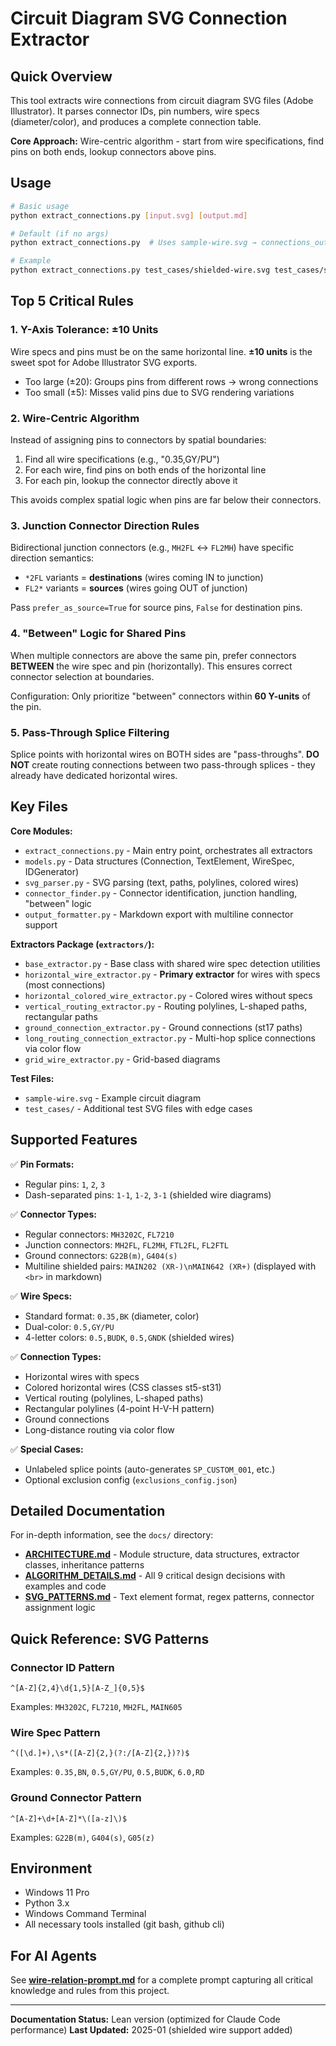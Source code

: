 # Circuit Diagram SVG Connection Extractor

## Quick Overview

This tool extracts wire connections from circuit diagram SVG files (Adobe Illustrator). It parses connector IDs, pin numbers, wire specs (diameter/color), and produces a complete connection table.

**Core Approach:** Wire-centric algorithm - start from wire specifications, find pins on both ends, lookup connectors above pins.

## Usage

```bash
# Basic usage
python extract_connections.py [input.svg] [output.md]

# Default (if no args)
python extract_connections.py  # Uses sample-wire.svg → connections_output.md

# Example
python extract_connections.py test_cases/shielded-wire.svg test_cases/shielded-wire_output.md
```

## Top 5 Critical Rules

### 1. Y-Axis Tolerance: ±10 Units
Wire specs and pins must be on the same horizontal line. **±10 units** is the sweet spot for Adobe Illustrator SVG exports.
- Too large (±20): Groups pins from different rows → wrong connections
- Too small (±5): Misses valid pins due to SVG rendering variations

### 2. Wire-Centric Algorithm
Instead of assigning pins to connectors by spatial boundaries:
1. Find all wire specifications (e.g., "0.35,GY/PU")
2. For each wire, find pins on both ends of the horizontal line
3. For each pin, lookup the connector directly above it

This avoids complex spatial logic when pins are far below their connectors.

### 3. Junction Connector Direction Rules
Bidirectional junction connectors (e.g., `MH2FL` ↔ `FL2MH`) have specific direction semantics:
- `*2FL` variants = **destinations** (wires coming IN to junction)
- `FL2*` variants = **sources** (wires going OUT of junction)

Pass `prefer_as_source=True` for source pins, `False` for destination pins.

### 4. "Between" Logic for Shared Pins
When multiple connectors are above the same pin, prefer connectors **BETWEEN** the wire spec and pin (horizontally). This ensures correct connector selection at boundaries.

Configuration: Only prioritize "between" connectors within **60 Y-units** of the pin.

### 5. Pass-Through Splice Filtering
Splice points with horizontal wires on BOTH sides are "pass-throughs". **DO NOT** create routing connections between two pass-through splices - they already have dedicated horizontal wires.

## Key Files

**Core Modules:**
- `extract_connections.py` - Main entry point, orchestrates all extractors
- `models.py` - Data structures (Connection, TextElement, WireSpec, IDGenerator)
- `svg_parser.py` - SVG parsing (text, paths, polylines, colored wires)
- `connector_finder.py` - Connector identification, junction handling, "between" logic
- `output_formatter.py` - Markdown export with multiline connector support

**Extractors Package (`extractors/`):**
- `base_extractor.py` - Base class with shared wire spec detection utilities
- `horizontal_wire_extractor.py` - **Primary extractor** for wires with specs (most connections)
- `horizontal_colored_wire_extractor.py` - Colored wires without specs
- `vertical_routing_extractor.py` - Routing polylines, L-shaped paths, rectangular paths
- `ground_connection_extractor.py` - Ground connections (st17 paths)
- `long_routing_connection_extractor.py` - Multi-hop splice connections via color flow
- `grid_wire_extractor.py` - Grid-based diagrams

**Test Files:**
- `sample-wire.svg` - Example circuit diagram
- `test_cases/` - Additional test SVG files with edge cases

## Supported Features

✅ **Pin Formats:**
- Regular pins: `1`, `2`, `3`
- Dash-separated pins: `1-1`, `1-2`, `3-1` (shielded wire diagrams)

✅ **Connector Types:**
- Regular connectors: `MH3202C`, `FL7210`
- Junction connectors: `MH2FL`, `FL2MH`, `FTL2FL`, `FL2FTL`
- Ground connectors: `G22B(m)`, `G404(s)`
- Multiline shielded pairs: `MAIN202 (XR-)\nMAIN642 (XR+)` (displayed with `<br>` in markdown)

✅ **Wire Specs:**
- Standard format: `0.35,BK` (diameter, color)
- Dual-color: `0.5,GY/PU`
- 4-letter colors: `0.5,BUDK`, `0.5,GNDK` (shielded wires)

✅ **Connection Types:**
- Horizontal wires with specs
- Colored horizontal wires (CSS classes st5-st31)
- Vertical routing (polylines, L-shaped paths)
- Rectangular polylines (4-point H-V-H pattern)
- Ground connections
- Long-distance routing via color flow

✅ **Special Cases:**
- Unlabeled splice points (auto-generates `SP_CUSTOM_001`, etc.)
- Optional exclusion config (`exclusions_config.json`)

## Detailed Documentation

For in-depth information, see the `docs/` directory:

- **[ARCHITECTURE.md](docs/ARCHITECTURE.md)** - Module structure, data structures, extractor classes, inheritance patterns
- **[ALGORITHM_DETAILS.md](docs/ALGORITHM_DETAILS.md)** - All 9 critical design decisions with examples and code
- **[SVG_PATTERNS.md](docs/SVG_PATTERNS.md)** - Text element format, regex patterns, connector assignment logic

## Quick Reference: SVG Patterns

### Connector ID Pattern
```regex
^[A-Z]{2,4}\d{1,5}[A-Z_]{0,5}$
```
Examples: `MH3202C`, `FL7210`, `MH2FL`, `MAIN605`

### Wire Spec Pattern
```regex
^([\d.]+),\s*([A-Z]{2,}(?:/[A-Z]{2,})?)$
```
Examples: `0.35,BN`, `0.5,GY/PU`, `0.5,BUDK`, `6.0,RD`

### Ground Connector Pattern
```regex
^[A-Z]+\d+[A-Z]*\([a-z]\)$
```
Examples: `G22B(m)`, `G404(s)`, `G05(z)`

## Environment

- Windows 11 Pro
- Python 3.x
- Windows Command Terminal
- All necessary tools installed (git bash, github cli)

## For AI Agents

See **[wire-relation-prompt.md](wire-relation-prompt.md)** for a complete prompt capturing all critical knowledge and rules from this project.

---

**Documentation Status:** Lean version (optimized for Claude Code performance)
**Last Updated:** 2025-01 (shielded wire support added)
